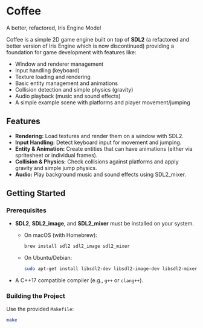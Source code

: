 # Coffee
A better, refactored, Iris Engine Model

 Coffee is a simple 2D game engine built on top of **SDL2** (a refactored and better version of Iris Engine which is now discontinued) providing a foundation for game development with features like:

- Window and renderer management
- Input handling (keyboard)
- Texture loading and rendering
- Basic entity management and animations
- Collision detection and simple physics (gravity)
- Audio playback (music and sound effects)
- A simple example scene with platforms and player movement/jumping

## Features

- **Rendering:** Load textures and render them on a window with SDL2.
- **Input Handling:** Detect keyboard input for movement and jumping.
- **Entity & Animation:** Create entities that can have animations (either via spritesheet or individual frames).
- **Collision & Physics:** Check collisions against platforms and apply gravity and simple jump physics.
- **Audio:** Play background music and sound effects using SDL2_mixer.

  
## Getting Started

### Prerequisites

- **SDL2**, **SDL2_image**, and **SDL2_mixer** must be installed on your system.
  - On macOS (with Homebrew):  
    ```bash
    brew install sdl2 sdl2_image sdl2_mixer
    ```
  - On Ubuntu/Debian:  
    ```bash
    sudo apt-get install libsdl2-dev libsdl2-image-dev libsdl2-mixer-dev
    ```
    
- A C++17 compatible compiler (e.g., `g++` or `clang++`).

### Building the Project

Use the provided `Makefile`:

```bash
make
